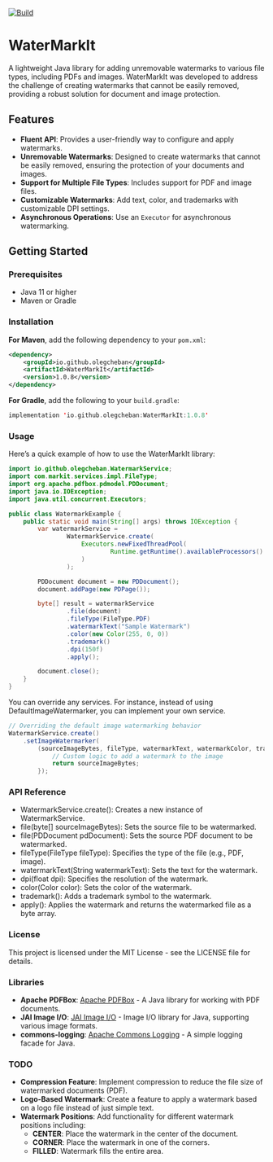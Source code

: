 [![Build](https://github.com/OlegCheban/WaterMarkIt/actions/workflows/mvn.yml/badge.svg)](https://github.com/OlegCheban/WaterMarkIt/actions/workflows/mvn.yml)

# WaterMarkIt

A lightweight Java library for adding unremovable watermarks to various file types, including PDFs and images. WaterMarkIt was developed to address the challenge of creating watermarks that cannot be easily removed, providing a robust solution for document and image protection.

## Features

- **Fluent API**: Provides a user-friendly way to configure and apply watermarks.
- **Unremovable Watermarks**: Designed to create watermarks that cannot be easily removed, ensuring the protection of your documents and images.
- **Support for Multiple File Types**: Includes support for PDF and image files.
- **Customizable Watermarks**: Add text, color, and trademarks with customizable DPI settings.
- **Asynchronous Operations**: Use an `Executor` for asynchronous watermarking.

## Getting Started

### Prerequisites

- Java 11 or higher
- Maven or Gradle

### Installation

**For Maven**, add the following dependency to your `pom.xml`:

```xml
<dependency>
    <groupId>io.github.olegcheban</groupId>
    <artifactId>WaterMarkIt</artifactId>
    <version>1.0.8</version>
</dependency>
```

**For Gradle**, add the following to your `build.gradle`:
```kotlin
implementation 'io.github.olegcheban:WaterMarkIt:1.0.8'
```

### Usage

Here’s a quick example of how to use the WaterMarkIt library:

```java
import io.github.olegcheban.WatermarkService;
import com.markit.services.impl.FileType;
import org.apache.pdfbox.pdmodel.PDDocument;
import java.io.IOException;
import java.util.concurrent.Executors;

public class WatermarkExample {
    public static void main(String[] args) throws IOException {
        var watermarkService = 
                WatermarkService.create(
                    Executors.newFixedThreadPool(
                            Runtime.getRuntime().availableProcessors()
                    )
                );

        PDDocument document = new PDDocument();
        document.addPage(new PDPage());

        byte[] result = watermarkService
                .file(document)
                .fileType(FileType.PDF)
                .watermarkText("Sample Watermark")
                .color(new Color(255, 0, 0))                
                .trademark()
                .dpi(150f)
                .apply();

        document.close();
    }
}
```
You can override any services. For instance, instead of using DefaultImageWatermarker, you can implement your own service.
```java
// Overriding the default image watermarking behavior
WatermarkService.create()
    .setImageWatermarker(
        (sourceImageBytes, fileType, watermarkText, watermarkColor, trademark) -> {
            // Custom logic to add a watermark to the image        
            return sourceImageBytes;
        });
```
### API Reference

- WatermarkService.create(): Creates a new instance of WatermarkService.
- file(byte[] sourceImageBytes): Sets the source file to be watermarked.
- file(PDDocument pdDocument): Sets the source PDF document to be watermarked.
- fileType(FileType fileType): Specifies the type of the file (e.g., PDF, image).
- watermarkText(String watermarkText): Sets the text for the watermark.
- dpi(float dpi): Specifies the resolution of the watermark.
- color(Color color): Sets the color of the watermark.
- trademark(): Adds a trademark symbol to the watermark.
- apply(): Applies the watermark and returns the watermarked file as a byte array.


### License
This project is licensed under the MIT License - see the LICENSE file for details.


### Libraries

- **Apache PDFBox**: [Apache PDFBox](https://pdfbox.apache.org/) - A Java library for working with PDF documents.
- **JAI Image I/O**: [JAI Image I/O](https://github.com/jai-imageio/jai-imageio-core) - Image I/O library for Java, supporting various image formats.
- **commons-logging**: [Apache Commons Logging](https://commons.apache.org/proper/commons-logging/) - A simple logging facade for Java.

### TODO

- **Compression Feature**: Implement compression to reduce the file size of watermarked documents (PDF).
- **Logo-Based Watermark**: Create a feature to apply a watermark based on a logo file instead of just simple text.
- **Watermark Positions**: Add functionality for different watermark positions including:
    - **CENTER**: Place the watermark in the center of the document.
    - **CORNER**: Place the watermark in one of the corners.
    - **FILLED**: Watermark fills the entire area.